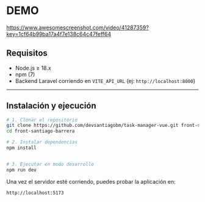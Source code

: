 # DEMO

https://www.awesomescreenshot.com/video/41287359?key=1cf64b99ba17a4f7e138c64c47feff64

## Requisitos

- Node.js ≥ 18.x  
- npm (7)  
- Backend Laravel corriendo en `VITE_API_URL` (ej: `http://localhost:8000`)

---

## Instalación y ejecución

```bash
# 1. Clonar el repositorio
git clone https://github.com/devsantiagobm/task-manager-vue.git front-santiago-barrera
cd front-santiago-barrera

# 2. Instalar dependencias
npm install


# 3. Ejecutar en modo desarrollo
npm run dev
```

Una vez el servidor esté corriendo, puedes probar la aplicación en:

`http://localhost:5173`
